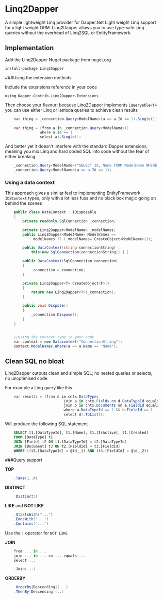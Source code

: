 # Linq2Dapper

A simple lightweight Linq provider for Dapper.Net
Light weight Linq support for a light weight ORM. Linq2Dapper allows you to use type-safe Linq queries without the overhead of Linq2SQL or EntityFramework.

## Implementation

Add the Linq2Dapper Nuget package from nuget.org

    install-package Linq2Dapper

###Using the extension methods

Include the extensions reference in your code

    using Dapper.Contrib.Linq2Dapper.Extensions

Then choose your flavour; because Linq2Dapper implements `IQueryable<T>` you can use either Linq or lambda queries to achieve clean results

```C#
    var thing = _connection.Query<ModelName>(a => a.Id == 1).Single();
    
    var thing = (from a in _connection.Query<ModelName>()
			    where a.Id == 1
			    select a).Single();
```

And better yet it doesn't interfere with the standard Dapper extensions, meaning you mix Linq and hard coded SQL into code without the fear of either breaking

```C#
    _connection.Query<ModelName>("SELECT Id, Name FROM ModelName WHERE Id = @Id", new { Id = 1});
    _connection.Query<ModelName>(a => a.Id == 1);
```


### Using a data context

This approach gives a similar feel to implementing EntityFramework `IDBContext` types, only with a lot less fuss and no black box magic going on behind the scenes

```C#
	public class DataContext : IDisposable
    {
        private readonly SqlConnection _connection;

        private Linq2Dapper<ModelName> _modelNames;
        public Linq2Dapper<ModelName> ModelNames => 
	        _modelNames ?? (_modelNames= CreateObject<ModelName>());

        public DataContext(string connectionString) : 
	        this(new SqlConnection(connectionString)) { }

        public DataContext(SqlConnection connection)
        {
            _connection = connection;
        }

        private Linq2Dapper<T> CreateObject<T>()
        {
            return new Linq2Dapper<T>(_connection);
        }

        public void Dispose()
        {
            _connection.Dispose();
        }
    }
    
    
    //using the context type in your code 
    var context = new Datacontext("ConnectionString");
    context.ModelNames.Where(a => a.Name == "Name");
```

## Clean SQL no bloat

Linq2Dapper outputs clean and simple SQL; no nested queries or selects, no unoptimised code.

For example a Linq query like this

```C#
    var results = (from d in cntx.DataTypes
                           join a in cntx.Fields on d.DataTypeId equals a.DataTypeId
                           join b in cntx.Documents on a.FieldId equals b.FieldId
                           where a.DataTypeId == 1 && b.FieldId == 1
                           select d).ToList();
```

Will produce the following SQL statement

```SQL
    SELECT t1.[DataTypeId], t1.[Name], t1.[IsActive], t1.[Created] 
    FROM [DataType] t1 
    JOIN [Field] t2 ON t1.[DataTypeId] = t2.[DataTypeId] 
    JOIN [Document] t3 ON t2.[FieldId] = t3.[FieldId] 
    WHERE ((t2.[DataTypeId] = @ld__1) AND (t3.[FieldId] = @ld__2))
```

###Query support

**TOP**

```C#
    .Take(1..n)
```

**DISTINCT**

```C#
    .Distinct()
```

**LIKE** and **NOT LIKE**

```C#
    .StartsWith("...")
    .EndsWith("...")
    .Contains("...")
```
Use the `!` operator for `NOT LIKE` 

**JOIN**

```C#
    from ... in ...
    join ... in ... on ... equals ...
    select ...

	.Join(...)
```

**ORDERBY**

```C#
    .OrderBy[Descending](...)
    .ThenBy[Descending](..)
```





